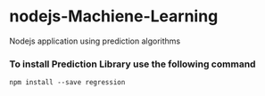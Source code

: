 # nodejs-Machiene-Learning
Nodejs application using prediction algorithms

### To install Prediction Library use the following command
`npm install --save regression`
